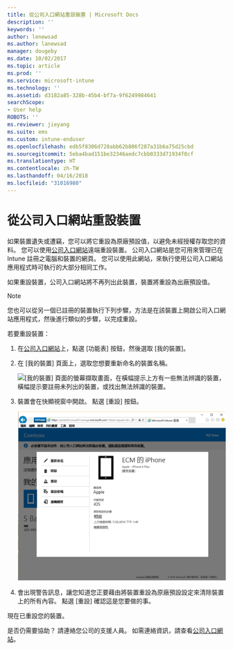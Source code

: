 ```yaml
---
title: 從公司入口網站重設裝置 | Microsoft Docs
description: ''
keywords: ''
author: lenewsad
ms.author: lanewsad
manager: dougeby
ms.date: 10/02/2017
ms.topic: article
ms.prod: ''
ms.service: microsoft-intune
ms.technology: ''
ms.assetid: d3182a85-328b-45b4-bf7a-9f6249984641
searchScope:
- User help
ROBOTS: ''
ms.reviewer: jieyang
ms.suite: ems
ms.custom: intune-enduser
ms.openlocfilehash: edb5f8306d728abb62b806f287a31b6a75d25cbd
ms.sourcegitcommit: 5eba4bad151be32346aedc7cbb0333d71934f8cf
ms.translationtype: HT
ms.contentlocale: zh-TW
ms.lasthandoff: 04/16/2018
ms.locfileid: "31016980"
---
```

# <a name="reset-your-device-from-the-company-portal-website"></a>從公司入口網站重設裝置

如果裝置遺失或遭竊，您可以將它重設為原廠預設值，以避免未經授權存取您的資料。 您可以使用[公司入口網站](https://portal.manage.microsoft.com#HelpDeskDialog)遠端重設裝置。 公司入口網站是您可用來管理已在 Intune 註冊之電腦和裝置的網頁。 您可以使用此網站，來執行使用公司入口網站應用程式時可執行的大部分相同工作。

如果重設裝置，公司入口網站將不再列出此裝置，裝置將重設為出廠預設值。

> [!Note]
> 您也可以從另一個已註冊的裝置執行下列步驟，方法是在該裝置上開啟公司入口網站應用程式，然後進行類似的步驟，以完成重設。 

若要重設裝置：

1. 在[公司入口網站](https://portal.manage.microsoft.com#HelpDeskDialog)上，點選 [功能表] 按鈕，然後選取 [我的裝置]。

2. 在 [我的裝置] 頁面上，選取您想要重新命名的裝置名稱。

   ![[我的裝置] 頁面的螢幕擷取畫面，在橫幅提示上方有一些無法辨識的裝置，橫幅提示要註冊未列出的裝置，或找出無法辨識的裝置。](./media/macOS_enroll_002_tap_here_banner.png)

3. 裝置會在快顯視窗中開啟。 點選 [重設] 按鈕。

   ![公司入口網站上所選裝置的所有選項，包括重新命名、移除、重設裝置、重設密碼，以及遠端鎖定。 ](./media/iwp-screen-with-all-options.png)

4. 會出現警告訊息，讓您知道您正要藉由將裝置重設為原廠預設設定來清除裝置上的所有內容。 點選 [重設] 確認這是您要做的事。

現在已重設您的裝置。

是否仍需要協助？ 請連絡您公司的支援人員。 如需連絡資訊，請查看[公司入口網站](https://portal.manage.microsoft.com#HelpDeskDialog)。
